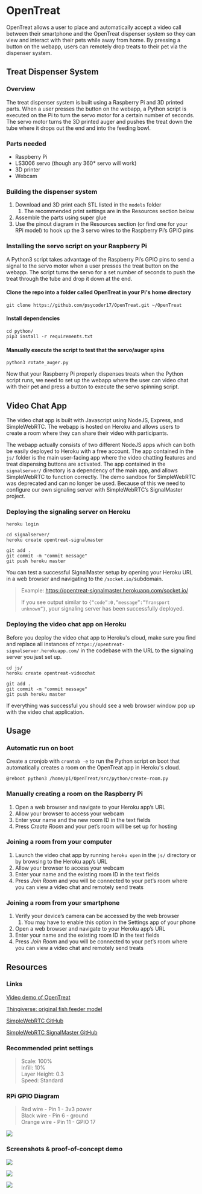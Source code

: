 # OpenTreat
OpenTreat allows a user to place and automatically accept a video call between their smartphone and the OpenTreat dispenser system so they can view and interact with their pets while away from home. By pressing a button on the webapp, users can remotely drop treats to their pet via the dispenser system.

## Treat Dispenser System
### Overview
The treat dispenser system is built using a Raspberry Pi and 3D printed parts. When a user presses the button on the webapp, a Python script is executed on the Pi to turn the servo motor for a certain number of seconds. The servo motor turns the 3D printed auger and pushes the treat down the tube where it drops out the end and into the feeding bowl.

### Parts needed
* Raspberry Pi
* LS3006 servo (though any 360* servo will work)
* 3D printer
* Webcam

### Building the dispenser system
1. Download and 3D print each STL listed in the `models` folder
	1. The recommended print settings are in the Resources section below
2. Assemble the parts using super glue
3. Use the pinout diagram in the Resources section (or find one for your RPi model) to hook up the 3 servo wires to the Raspberry Pi’s GPIO pins

### Installing the servo script on your Raspberry Pi
A Python3 script takes advantage of the Raspberry Pi’s GPIO pins to send a signal to the servo motor when a user presses the treat button on the webapp. The script turns the servo for a set number of seconds to push the treat through the tube and drop it down at the end.

#### Clone the repo into a folder called OpenTreat in your Pi's home directory
```
git clone https://github.com/psycoder17/OpenTreat.git ~/OpenTreat
```

#### Install dependencies
```
cd python/
pip3 install -r requirements.txt
```

#### Manually execute the script to test that the servo/auger spins
```
python3 rotate_auger.py
```

Now that your Raspberry Pi properly dispenses treats when the Python script runs, we need to set up the webapp where the user can video chat with their pet and press a button to execute the servo spinning script.

## Video Chat App
The video chat app is built with Javascript using NodeJS, Express, and SimpleWebRTC. The webapp is hosted on Heroku and allows users to create a room where they can share their video with participants.

The webapp actually consists of two different NodeJS apps which can both be easily deployed to Heroku with a free account. The app contained in the `js/` folder is the main user-facing app where the video chatting features and treat dispensing buttons are activated. The app contained in the `signalserver/` directory is a dependency of the main app, and allows SimpleWebRTC to function correctly. The demo sandbox for SimpleWebRTC was deprecated and can no longer be used. Because of this we need to configure our own signaling server with SimpleWebRTC’s SignalMaster project.

### Deploying the signaling server on Heroku
```
heroku login

cd signalserver/
heroku create opentreat-signalmaster

git add .
git commit -m "commit message"
git push heroku master
```

You can test a successful SignalMaster setup by opening your Heroku URL in a web browser and navigating to the `/socket.io/`subdomain. 

> Example: https://opentreat-signalmaster.herokuapp.com/socket.io/  
>   
> If you see output similar to `{“code”:0,”message”:”Transport unknown”}`, your signaling server has been successfully deployed.  

### Deploying the video chat app on Heroku

Before you deploy the video chat app to Heroku's cloud, make sure you find and replace all instances of `https://opentreat-signalserver.herokuapp.com/` in the codebase with the URL to the signaling server you just set up.

```
cd js/
heroku create opentreat-videochat

git add .
git commit -m "commit message"
git push heroku master
```

If everything was successful you should see a web browser window pop up with the video chat application.

## Usage
### Automatic run on boot
Create a cronjob with `crontab -e` to run the Python script on boot that automatically creates a room on the OpenTreat app in Heroku's cloud.

```
@reboot python3 /home/pi/OpenTreat/src/python/create-room.py
```

### Manually creating a room on the Raspberry Pi
1. Open a web browser and navigate to your Heroku app’s URL
2. Allow your browser to access your webcam
3. Enter your name and the new room ID in the text fields
4. Press *Create Room* and your pet’s room will be set up for hosting

### Joining a room from your computer
1. Launch the video chat app by running `heroku open` in the `js/` directory or by browsing to the Heroku app’s URL
2. Allow your browser to access your webcam
3. Enter your name and the existing room ID in the text fields
4. Press *Join Room* and you will be connected to your pet’s room where you can view a video chat and remotely send treats

### Joining a room from your smartphone
1. Verify your device’s camera can be accessed by the web browser
	1. You may have to enable this option in the Settings app of your phone
2. Open a web browser and navigate to your Heroku app’s URL
3. Enter your name and the existing room ID in the text fields
4. Press *Join Room* and you will be connected to your pet’s room where you can view a video chat and remotely send treats

## Resources
### Links
[Video demo of OpenTreat](https://youtu.be/6tzPRBlFip4)

[Thingiverse: original fish feeder model](https://www.thingiverse.com/thing:301532)

[SimpleWebRTC GitHub](https://github.com/simplewebrtc/SimpleWebRTC)

[SimpleWebRTC SignalMaster GitHub](https://github.com/simplewebrtc/signalmaster)

### Recommended print settings
> Scale: 100%  
> Infill: 10%  
> Layer Height: 0.3  
> Speed: Standard  

### RPi GPIO Diagram
> Red wire - Pin 1 - 3v3 power  
> Black wire - Pin 6 - ground  
> Orange wire - Pin 11 - GPIO 17  

![](README/RPi-GPIO-pinout.png)

### Screenshots & proof-of-concept demo
![](README/Mockup-1.png)

![](README/Electronics-in-case.jpg)

![](README/Dispenser-1.gif)